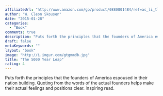 ```yaml
---
affiliateUrl: "http://www.amazon.com/gp/product/0880801484/ref=as_li_tl?ie=UTF8&camp=1789&creative=390957&creativeASIN=0880801484&linkCode=as2&tag=jaktre-20&linkId=Q4YQAQGFSKB5VUOQ"
author: "W. Cleon Skousen"
date: "2015-01-28"
categories:
  - "Book"
comments: true
description: "Puts forth the principles that the founders of America espoused in their nation building.  Quoting from the words of the actual founders helps make th"
draft: false
metaKeywords: ""
layout: "book"
image: "http://i.imgur.com/gtgmmdb.jpg"
title: "The 5000 Year Leap"
rating: 4
---
```


Puts forth the principles that the founders of America espoused in their nation building.  Quoting from the words of the actual founders helps make their actual feelings and positions clear.  Inspiring read.
